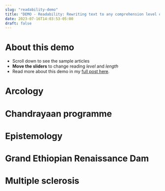 ```yaml
---
slug: "readability-demo"
title: "DEMO - Readability: Rewriting text to any comprehension level or length"
date: 2023-07-16T14:03:53-05:00
draft: false
---
```


# About this demo
- Scroll down to see the sample articles
- **Move the sliders** to change reading *level* and *length*
- Read more about this demo in my [full post here](/posts/readability).

<!--begin-->

# Arcology

# Chandrayaan programme

# Epistemology

# Grand Ethiopian Renaissance Dam

# Multiple sclerosis